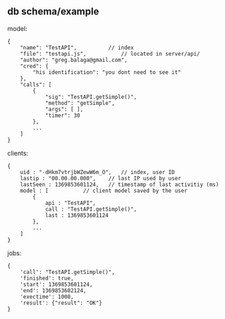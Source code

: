 db schema/example
----------

model:

	{
		"name": "TestAPI",			// index
		"file": "testapi.js",			// located in server/api/
		"author": "greg.balaga@gmail.com",
		"cred": {
			"his identification": "you dont need to see it"
		},
		"calls": [
			{
				"sig": "TestAPI.getSimple()",
				"method": "getSimple",
				"args": [ ],
				"timer": 30
			},
			...
		]
	}

clients:

	{
		uid : "-dHkm7vtrjbWZewW6m_O",	// index, user ID
		lastip : "00.00.00.000",	// last IP used by user
		lastSeen : 1369853601124,	// timestamp of last activitiy (ms)
		model : [			// client model saved by the user
			{
				api : "TestAPI",
				call : "TestAPI.getSimple()",
				last : 1369853601124
			},
			...
		]
	}

jobs:

	{
		'call': "TestAPI.getSimple()",
		'finished': true,
		'start': 1369853601124,
		'end': 1369853602124,
		'exectime': 1000,
		'result': {"result": "OK"}
	}
	